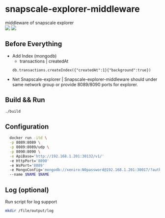 # snapscale-explorer-middleware
middleware of snapscale explorer  
![](https://img.shields.io/badge/version-1.0.0-brightgreen) ![](https://img.shields.io/badge/author-Miguel-blue)

## Before Everything
- Add Index (mongodb)
    - transactions | createdAt
    ```
    db.transactions.createIndex({"createdAt":1}{"background":true})
    ```
- Net
    Snapscale-explorer | Snapscale-explorer-middleware should under same network group or provide 8089/8090 ports for explorer.
    
## Build && Run
```bash
./build
```

## Configuration
```bash
  docker run -itd \
  -p 8089:8089 \
  -p 8089:8089/udp \
  -p 8090:8090 \
  -e ApiBase='http://192.168.1.201:30132/v1/'
  -e HttpPort='8090'
  -e WsPort='8089'
  -e MongoConfig='mongodb://xeniro:N0password@192.168.1.201:30017/?authSource=admin'
  --name $NAME $NAME
```

## Log (optional)
Run script for log support
```bash
mkdir /file/output/log
```